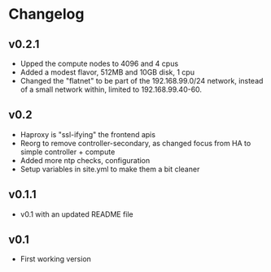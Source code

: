 # Changelog

## v0.2.1

* Upped the compute nodes to 4096 and 4 cpus
* Added a modest flavor, 512MB and 10GB disk, 1 cpu
* Changed the "flatnet" to be part of the 192.168.99.0/24 network, instead of a small network within, limited to 192.168.99.40-60.

## v0.2

* Haproxy is "ssl-ifying" the frontend apis
* Reorg to remove controller-secondary, as changed focus from HA to simple controller + compute
* Added more ntp checks, configuration
* Setup variables in site.yml to make them a bit cleaner

## v0.1.1

* v0.1 with an updated README file


## v0.1

* First working version
